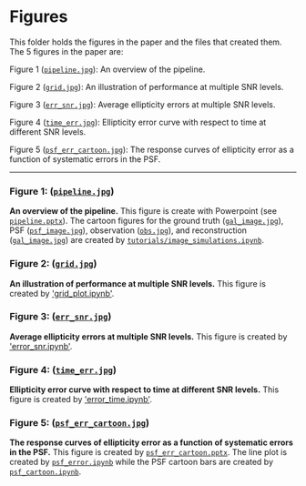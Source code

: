 # Figures

This folder holds the figures in the paper and the files that created them. The 5 figures in the paper are:

Figure 1 ([`pipeline.jpg`](pipeline.jpg)): An overview of the pipeline.

Figure 2 ([`grid.jpg`](grid.jpg)): An illustration of performance at multiple SNR levels.

Figure 3 ([`err_snr.jpg`](err_snr.jpg)): Average ellipticity errors at multiple SNR levels.

Figure 4 ([`time_err.jpg`](error_time.jpg)): Ellipticity error curve with respect to time at different SNR levels.

Figure 5 ([`psf_err_cartoon.jpg`](psf_err_cartoon.jpg)): The response curves of ellipticity error as a function of systematic errors in the PSF.

---

### Figure 1: ([`pipeline.jpg`](pipeline.jpg))

**An overview of the pipeline.** This figure is create with Powerpoint (see [`pipeline.pptx`](pipeline.pptx)). The cartoon figures for the ground truth ([`gal_image.jpg`](gal_image.jpg)), PSF ([`psf_image.jpg`](psf_image.jpg)), observation ([`obs.jpg`](obs.jpg)), and reconstruction ([`gal_image.jpg`](gal_image.jpg)) are created by [`tutorials/image_simulations.ipynb`](../tutorials/image_simulation.ipynb).

### Figure 2: ([`grid.jpg`](grid.jpg))

**An illustration of performance at multiple SNR levels.** This figure is created by ['grid_plot.ipynb'](grid_plot.ipynb).

### Figure 3: ([`err_snr.jpg`](err_snr.jpg))

**Average ellipticity errors at multiple SNR levels.** This figure is created by ['error_snr.ipynb'](error_snr.ipynb).

### Figure 4: ([`time_err.jpg`](error_time.jpg))

**Ellipticity error curve with respect to time at different SNR levels.**  This figure is created by ['error_time.ipynb'](error_time.ipynb).

### Figure 5: ([`psf_err_cartoon.jpg`](psf_err_cartoon.jpg))

**The response curves of ellipticity error as a function of systematic errors in the PSF.** This figure is created by [`psf_err_cartoon.pptx`](psf_err_cartoon.pptx). The line plot is created by [`psf_error.ipynb`](psf_error.ipynb) while the PSF cartoon bars are created by [`psf_cartoon.ipynb`](psf_cartoon.ipynb).
